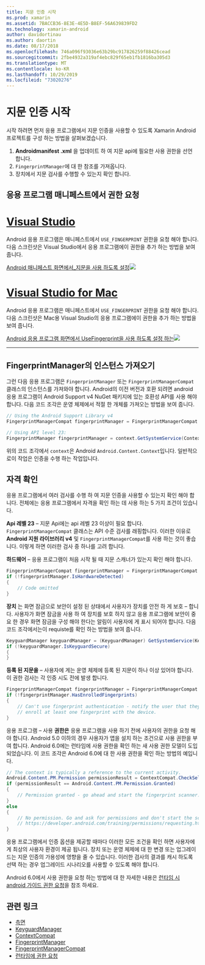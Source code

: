 ```yaml
---
title: 지문 인증 시작
ms.prod: xamarin
ms.assetid: 7BACCB36-8E3E-4E5D-B8EF-56A639839FD2
ms.technology: xamarin-android
author: davidortinau
ms.author: daortin
ms.date: 08/17/2018
ms.openlocfilehash: 746a096f93036e63b29bc917826259f88426cead
ms.sourcegitcommit: 2fbe4932a319af4ebc829f65eb1fb1816ba305d3
ms.translationtype: MT
ms.contentlocale: ko-KR
ms.lasthandoff: 10/29/2019
ms.locfileid: "73020276"
---
```

# <a name="getting-started-with-fingerprint-authentication"></a>지문 인증 시작

시작 하려면 먼저 응용 프로그램에서 지문 인증을 사용할 수 있도록 Xamarin Android 프로젝트를 구성 하는 방법을 살펴보겠습니다.

1. **Androidmanifest .xml** 을 업데이트 하 여 지문 api에 필요한 사용 권한을 선언 합니다.
2. `FingerprintManager`에 대 한 참조를 가져옵니다.
3. 장치에서 지문 검사를 수행할 수 있는지 확인 합니다.

## <a name="requesting-permissions-in-the-application-manifest"></a>응용 프로그램 매니페스트에서 권한 요청

# <a name="visual-studiotabwindows"></a>[Visual Studio](#tab/windows)

Android 응용 프로그램은 매니페스트에서 `USE_FINGERPRINT` 권한을 요청 해야 합니다. 다음 스크린샷은 Visual Studio에서 응용 프로그램에이 권한을 추가 하는 방법을 보여 줍니다.

[Android 매니페스트 화면에서\_지문을 사용 하도록 설정![](get-started-images/fingerprint-01-vs.png)](get-started-images/fingerprint-01-vs.png#lightbox) 

# <a name="visual-studio-for-mactabmacos"></a>[Visual Studio for Mac](#tab/macos)

Android 응용 프로그램은 매니페스트에서 `USE_FINGERPRINT` 권한을 요청 해야 합니다. 다음 스크린샷은 Mac용 Visual Studio의 응용 프로그램에이 권한을 추가 하는 방법을 보여 줍니다.

[Android 응용 프로그램 화면에서 UseFingerprint을 사용 하도록 설정 하는![](get-started-images/fingerprint-01-xs.png)](get-started-images/fingerprint-01-xs.png#lightbox) 

-----

## <a name="getting-an-instance-of-the-fingerprintmanager"></a>FingerprintManager의 인스턴스 가져오기

그런 다음 응용 프로그램은 `FingerprintManager` 또는 `FingerprintManagerCompat` 클래스의 인스턴스를 가져와야 합니다. Android의 이전 버전과 호환 되려면 android 응용 프로그램이 Android Support v4 NuGet 패키지에 있는 호환성 API를 사용 해야 합니다. 다음 코드 조각은 운영 체제에서 적절 한 개체를 가져오는 방법을 보여 줍니다. 

```csharp
// Using the Android Support Library v4
FingerprintManagerCompat fingerprintManager = FingerprintManagerCompat.From(context);

// Using API level 23:
FingerprintManager fingerprintManager = context.GetSystemService(Context.FingerprintService) as FingerprintManager;
```  

위의 코드 조각에서 `context`은 Android `Android.Content.Context`입니다. 일반적으로이 작업은 인증을 수행 하는 작업입니다.

## <a name="checking-for-eligibility"></a>자격 확인

응용 프로그램에서 여러 검사를 수행 하 여 지문 인증을 사용할 수 있는지 확인 해야 합니다. 전체에는 응용 프로그램에서 자격을 확인 하는 데 사용 하는 5 가지 조건이 있습니다.  

**Api 레벨 23** &ndash; 지문 Api에는 api 레벨 23 이상이 필요 합니다. `FingerprintManagerCompat` 클래스는 API 수준 검사를 래핑합니다. 이러한 이유로 **Android 지원 라이브러리 v4** 및 `FingerprintManagerCompat`를 사용 하는 것이 좋습니다. 이렇게 하면 이러한 검사 중 하나를 고려 합니다.

**하드웨어** &ndash; 응용 프로그램이 처음 시작 될 때 지문 스캐너가 있는지 확인 해야 합니다.

```csharp
FingerprintManagerCompat fingerprintManager = FingerprintManagerCompat.From(context);
if (!fingerprintManager.IsHardwareDetected)
{
    // Code omitted
}
```

**장치** 는 화면 잠금으로 보안이 설정 된 상태에서 사용자가 장치를 안전 하 게 보호 &ndash; 합니다. 사용자가 화면 잠금을 사용 하 여 장치를 보호 하지 않고 응용 프로그램에 보안이 중요 한 경우 화면 잠금을 구성 해야 한다는 알림이 사용자에 게 표시 되어야 합니다. 다음 코드 조각에서는이 requiste를 확인 하는 방법을 보여 줍니다.

```csharp
KeyguardManager keyguardManager = (KeyguardManager) GetSystemService(KeyguardService);
if (!keyguardManager.IsKeyguardSecure)
{
}
```

**등록 된 지문을** &ndash; 사용자에 게는 운영 체제에 등록 된 지문이 하나 이상 있어야 합니다. 이 권한 검사는 각 인증 시도 전에 발생 합니다.

```csharp
FingerprintManagerCompat fingerprintManager = FingerprintManagerCompat.From(context);
if (!fingerprintManager.HasEnrolledFingerprints)
{
    // Can't use fingerprint authentication - notify the user that they need to
    // enroll at least one fingerprint with the device.
}
```

응용 프로그램 &ndash; 사용 **권한은** 응용 프로그램을 사용 하기 전에 사용자의 권한을 요청 해야 합니다. Android 5.0 이하의 경우 사용자가 앱을 설치 하는 조건으로 사용 권한을 부여 합니다. Android 6.0에는 런타임에 사용 권한을 확인 하는 새 사용 권한 모델이 도입 되었습니다. 이 코드 조각은 Android 6.0에 대 한 사용 권한을 확인 하는 방법의 예입니다.

```csharp
// The context is typically a reference to the current activity.
Android.Content.PM.Permission permissionResult = ContextCompat.CheckSelfPermission(context, Manifest.Permission.UseFingerprint);
if (permissionResult == Android.Content.PM.Permission.Granted)
{
    // Permission granted - go ahead and start the fingerprint scanner.
}
else
{
    // No permission. Go and ask for permissions and don't start the scanner. See
    // https://developer.android.com/training/permissions/requesting.html
}
```

응용 프로그램에서 인증 옵션을 제공할 때마다 이러한 모든 조건을 확인 하면 사용자에 게 최상의 사용자 환경이 제공 됩니다. 장치 또는 운영 체제에 대 한 변경 또는 업그레이드는 지문 인증의 가용성에 영향을 줄 수 있습니다. 이러한 검사의 결과를 캐시 하도록 선택 하는 경우 업그레이드 시나리오를 사용할 수 있도록 해야 합니다.

Android 6.0에서 사용 권한을 요청 하는 방법에 대 한 자세한 내용은 [런타임 시 android 가이드 권한 요청](https://developer.android.com/training/permissions/requesting.html)을 참조 하세요.

## <a name="related-links"></a>관련 링크

- [측면](xref:Android.Content.Context)
- [KeyguardManager](xref:Android.App.KeyguardManager)
- [ContextCompat](https://developer.android.com/reference/android/support/v4/content/ContextCompat)
- [FingerprintManager](https://developer.android.com/reference/android/hardware/fingerprint/FingerprintManager.html)
- [FingerprintManagerCompat](https://developer.android.com/reference/android/support/v4/hardware/fingerprint/FingerprintManagerCompat.html)
- [런타임에 권한 요청](https://developer.android.com/training/permissions/requesting.html)
